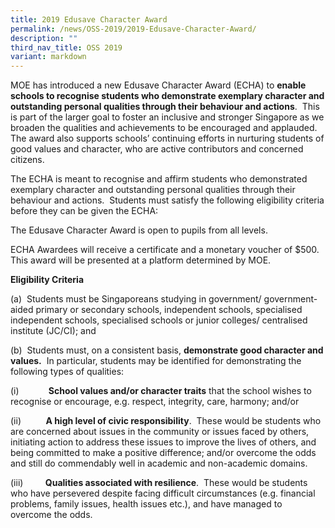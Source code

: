 ```yaml
---
title: 2019 Edusave Character Award
permalink: /news/OSS-2019/2019-Edusave-Character-Award/
description: ""
third_nav_title: OSS 2019
variant: markdown
---
```

MOE has introduced a new Edusave Character Award (ECHA) to **enable schools to recognise students who demonstrate exemplary character and outstanding personal qualities through their behaviour and actions**.  This is part of the larger goal to foster an inclusive and stronger Singapore as we broaden the qualities and achievements to be encouraged and applauded. The award also supports schools’ continuing efforts in nurturing students of good values and character, who are active contributors and concerned citizens.

  

The ECHA is meant to recognise and affirm students who demonstrated exemplary character and outstanding personal qualities through their behaviour and actions.  Students must satisfy the following eligibility criteria before they can be given the ECHA:

The Edusave Character Award is open to pupils from all levels.

  

ECHA Awardees will receive a certificate and a monetary voucher of $500.  This award will be presented at a platform determined by MOE.

  

**Eligibility Criteria**

(a)  Students must be Singaporeans studying in government/ government-aided primary or secondary schools, independent schools, specialised independent schools, specialised schools or junior colleges/ centralised institute (JC/CI); and

  

(b)  Students must, on a consistent basis, **demonstrate good character and values.**  In particular, students may be identified for demonstrating the following types of qualities:

  

(i)            **School values and/or character traits** that the school wishes to recognise or encourage, e.g. respect, integrity, care, harmony; and/or

(ii)          **A high level of civic responsibility**.  These would be students who are concerned about issues in the community or issues faced by others, initiating action to address these issues to improve the lives of others, and being committed to make a positive difference; and/or overcome the odds and still do commendably well in academic and non-academic domains.

(iii)         **Qualities associated with resilience**.  These would be students who have persevered despite facing difficult circumstances (e.g. financial problems, family issues, health issues etc.), and have managed to overcome the odds.

  

